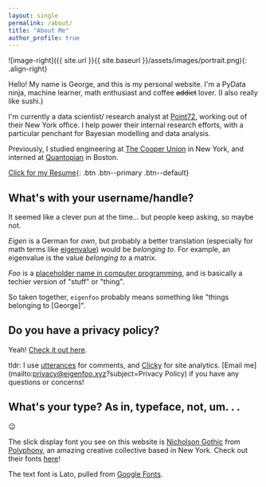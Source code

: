 ```yaml
---
layout: single
permalink: /about/
title: "About Me"
author_profile: true
---
```


![image-right]({{ site.url }}{{ site.baseurl }}/assets/images/portrait.png){: .align-right}

Hello! My name is George, and this is my personal website. I'm a PyData
ninja, machine learner, math enthusiast and coffee ~~addict~~ lover. (I also
really like sushi.)

I'm currently a data scientist/ research analyst at
[Point72](http://point72.com), working out of their New York office. I help
power their internal research efforts, with a particular penchant for Bayesian
modelling and data analysis.

Previously, I studied engineering at [The Cooper
Union](http://cooper.edu/welcome) in New York, and interned at
[Quantopian](https://www.quantopian.com/) in Boston.

[Click for my Resume](https://github.com/eigenfoo/eigenfoo.xyz/raw/master/assets/documents/resume.pdf){: .btn .btn--primary .btn--default}

## What's with your username/handle?

It seemed like a clever pun at the time... but people keep asking, so maybe not.

_Eigen_ is a German for _own_, but probably a better translation (especially for
math terms like
[eigenvalue](https://en.wikipedia.org/wiki/Eigenvalues_and_eigenvectors)) would
be _belonging to_. For example, an eigenvalue is the value _belonging to_ a
matrix.

_Foo_ is a [placeholder name in computer
programming](https://en.wikipedia.org/wiki/Foobar), and is basically a techier
version of "stuff" or "thing".

So taken together, `eigenfoo` probably means something like "things
belonging to [George]".

## Do you have a privacy policy?

Yeah! [Check it out here](https://eigenfoo.xyz/privacy).

tldr: I use
[utterances](https://github.com/utterance/utterances/blob/master/PRIVACY-POLICY.md)
for comments, and [Clicky](https://clicky.com/terms/privacy) for site analytics.
[Email me](mailto:privacy@eigenfoo.xyz?subject=Privacy Policy) if you have any
questions or concerns!

## What's your type? As in, typeface, not, um. . .

:wink:

The slick display font you see on this website is [Nicholson
Gothic](http://fonts.plph.co/#nicholsongothic) from
[Polyphony](http://polyphony.nyc/), an amazing creative collective based in New
York. Check out their fonts [here](http://fonts.plph.co/)!

The text font is Lato, pulled from [Google
Fonts](https://fonts.google.com/specimen/Lato).
